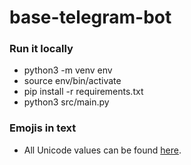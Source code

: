 # base-telegram-bot

### Run it locally
- python3 -m venv env
- source env/bin/activate
- pip install -r requirements.txt 
- python3 src/main.py

### Emojis in text
- All Unicode values can be found [here](https://apps.timwhitlock.info/emoji/tables/unicode).